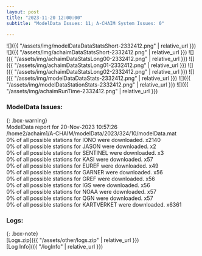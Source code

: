 ```yaml
---
layout: post
title: "2023-11-20 12:00:00"
subtitle: "ModelData Issues: 11; A-CHAIM System Issues: 0"

---
```


![]({{ "/assets/img/modelDataDataStatsShort-2332412.png" | relative_url }})
![]({{ "/assets/img/achaimDataStatsShort-2332412.png" | relative_url }})
![]({{ "/assets/img/achaimDataStatsLong00-2332412.png" | relative_url }})
![]({{ "/assets/img/achaimDataStatsLong01-2332412.png" | relative_url }})
![]({{ "/assets/img/achaimDataStatsLong02-2332412.png" | relative_url }})
![]({{ "/assets/img/modelDataDataStats-2332412.png" | relative_url }})
![]({{ "/assets/img/modelDataStationStats-2332412.png" | relative_url }})
![]({{ "/assets/img/achaimRunTime-2332412.png" | relative_url }})


### ModelData Issues:  
  
{: .box-warning}  
 ModelData report for 20-Nov-2023 10:57:26   
 /home2/achaim1/A-CHAIM/modelData/2023/324/10/modelData.mat   
 0% of all possible stations for IONO were downloaded. x2140   
 0% of all possible stations for JASON were downloaded. x2   
 0% of all possible stations for SENTINEL were downloaded. x3   
 0% of all possible stations for KASI were downloaded. x57   
 0% of all possible stations for EUREF were downloaded. x49   
 0% of all possible stations for GARNER were downloaded. x56   
 0% of all possible stations for GREF were downloaded. x56   
 0% of all possible stations for IGS were downloaded. x56   
 0% of all possible stations for NOAA were downloaded. x57   
 0% of all possible stations for QGN were downloaded. x57   
 0% of all possible stations for KARTVERKET were downloaded. x6361   
  


### Logs:  
  
{: .box-note}  
[Logs.zip]({{ "/assets/other/logs.zip" | relative_url }})  
[Log Info]({{ "/logInfo" | relative_url }})  
